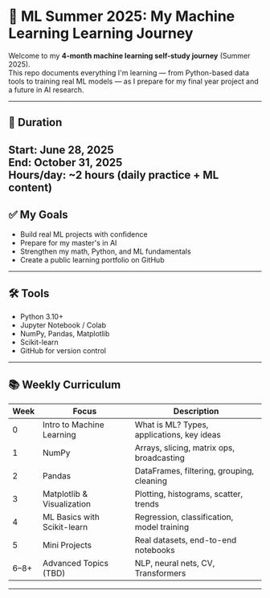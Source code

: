 # 🧠 ML Summer 2025: My Machine Learning Learning Journey

Welcome to my **4-month machine learning self-study journey** (Summer 2025).  
This repo documents everything I'm learning — from Python-based data tools to training real ML models — as I prepare for my final year project and a future in AI research.

---

## 📅 Duration
**Start:** June 28, 2025  
**End:** October 31, 2025  
**Hours/day:** ~2 hours (daily practice + ML content)
---

## ✅ My Goals

- Build real ML projects with confidence
- Prepare for my master's in AI
- Strengthen my math, Python, and ML fundamentals
- Create a public learning portfolio on GitHub

---

## 🛠 Tools

- Python 3.10+
- Jupyter Notebook / Colab
- NumPy, Pandas, Matplotlib
- Scikit-learn
- GitHub for version control

---

## 📚 Weekly Curriculum

| Week  | Focus                          | Description |
|-------|--------------------------------|-------------|
| 0     | Intro to Machine Learning      | What is ML? Types, applications, key ideas |
| 1     | NumPy                          | Arrays, slicing, matrix ops, broadcasting |
| 2     | Pandas                         | DataFrames, filtering, grouping, cleaning |
| 3     | Matplotlib & Visualization     | Plotting, histograms, scatter, trends |
| 4     | ML Basics with Scikit-learn    | Regression, classification, model training |
| 5     | Mini Projects                  | Real datasets, end-to-end notebooks |
| 6–8+  | Advanced Topics (TBD)          | NLP, neural nets, CV, Transformers |

---



